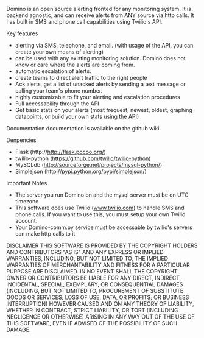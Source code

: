 Domino is an open source alerting fronted for any monitoring system. It is backend agnostic, and can receive alerts from ANY source via http calls. It has built in SMS and phone call capabilities using Twilio's API.

Key features
 * alerting via SMS, telephone, and email. (with usage of the API, you can create your own means of alerting)
 * can be used with any existing monitoring solution. Domino does not know or care where the alerts are coming from.
 * automatic escalation of alerts.
 * create teams to direct alert traffic to the right people
 * Ack alerts, get a list of unacked alerts by sending a text message or calling your team's phone number.
 * highly customizable to fit your alerting and escalation procedures
 * Full accessability through the API
 * Get basic stats on your alerts (most frequest, newest, oldest, graphing datapoints, or build your own stats using the API)
 
Documentation
documentation is available on the github wiki.

Denpencies
 * Flask (http://http://flask.pocoo.org/)
 * twilio-python (https://github.com/twilio/twilio-python)
 * MySQLdb (http://sourceforge.net/projects/mysql-python/)
 * Simplejson (http://pypi.python.org/pypi/simplejson/)

Important Notes
 * The server you run Domino on and the mysql server must be on UTC timezone
 * This software does use Twilio (www.twilio.com) to handle SMS and phone calls. If you want to use this, you must setup your own Twilio account.
 * Your Domino-comm.py service must be accessable by twilio's servers can make http calls to it

 
DISCLAIMER
THIS SOFTWARE IS PROVIDED BY THE COPYRIGHT HOLDERS AND CONTRIBUTORS "AS IS" AND ANY EXPRESS OR IMPLIED WARRANTIES, INCLUDING, BUT NOT LIMITED TO, THE IMPLIED WARRANTIES OF MERCHANTABILITY AND FITNESS FOR A PARTICULAR PURPOSE ARE DISCLAIMED. IN NO EVENT SHALL THE COPYRIGHT OWNER OR CONTRIBUTORS BE LIABLE FOR ANY DIRECT, INDIRECT, INCIDENTAL, SPECIAL, EXEMPLARY, OR CONSEQUENTIAL DAMAGES (INCLUDING, BUT NOT LIMITED TO, PROCUREMENT OF SUBSTITUTE GOODS OR SERVICES; LOSS OF USE, DATA, OR PROFITS; OR BUSINESS INTERRUPTION) HOWEVER CAUSED AND ON ANY THEORY OF LIABILITY, WHETHER IN CONTRACT, STRICT LIABILITY, OR TORT (INCLUDING NEGLIGENCE OR OTHERWISE) ARISING IN ANY WAY OUT OF THE USE OF THIS SOFTWARE, EVEN IF ADVISED OF THE POSSIBILITY OF SUCH DAMAGE.
